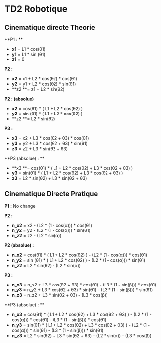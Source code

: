 # TD2 Robotique #

## Cinematique directe Theorie ##

**P1 : **
- **x1** = L1 \* cos(&theta;1)
- **y1** = L1 \* sin (&theta;1)
- **z1** = 0

**P2 :** 
- **x2** = x1 + L2 \* cos(&theta;2) \* cos(&theta;1)
- **y2** = y1 + L2 \* cos(&theta;2) \* sin(&theta;1)
- **z2 **= z1 + L2 \* sin(&theta;2)


**P2 : (absolue)** 
- **x2** = cos(&theta;1) \* ( L1 + L2 \* cos(&theta;2) )
- **y2** = sin (&theta;1) \* ( L1 + L2 \* cos(&theta;2) )
- **z2 **= L2 \* sin(&theta;2)

**P3 :** 
- **x3** = x2 + L3 \* cos(&theta;2 + &theta;3) \* cos(&theta;1)
- **y3** = y2 + L3 \* cos(&theta;2 + &theta;3) \* sin(&theta;1)
- **z3** = z2 + L3 \* sin(&theta;2 + &theta;3)

**P3 (absolue) : **
- **x3 **= cos(&theta;1) \* ( L1 + L2 \* cos(&theta;2) + L3 \* cos(&theta;2 + &theta;3) )
- **y3** = sin(&theta;1) \* ( L1 + L2 \* cos(&theta;2) + L3 \* cos(&theta;2 + &theta;3) )
- **z3** = L2 \* sin(&theta;2) + L3 \* sin(&theta;2 + &theta;3)

## Cinematique Directe Pratique ##

**P1 :** No change

**P2 :**  
- **n_x2** = x2 - (L2 \* (1 - cos(&alpha;))) \* cos(&theta;1)
- **n_y2** = y2 - (L2 \* (1 - cos(&alpha;))) \* sin(&theta;1)
- **n_z2** = z2 - (L2 \* sin(&alpha;))

**P2 (absolue) :**  
- **n_x2** = cos(&theta;1) \* ( L1 + L2 \* cos(&theta;2) ) - (L2 \* (1 - cos(&alpha;))) \* cos(&theta;1)
- **n_y2** = sin (&theta;1) \* ( L1 + L2 \* cos(&theta;2) ) - (L2 \* (1 - cos(&alpha;))) \* sin(&theta;1)
- **n_z2** = L2 \* sin(&theta;2) - (L2 \* sin(&alpha;))

**P3 :**  
- **n_x3** = n_x2 + L3 \* cos(&theta;2 + &theta;3) \* cos(&theta;1) - (L3 \* (1 - sin(&beta;))) \* cos(&theta;1)
- **n_y3** = n_y2 + L3 \* cos(&theta;2 + &theta;3) \* sin(&theta;1) - (L3 \* (1 - sin(&beta;))) \* sin(&theta;1)
- **n_z3** = n_z2 + L3 \* sin(&theta;2 + &theta;3) - (L3 \* cos(&beta;))

**P3 (absolue) : **
- **n_x3** = cos(&theta;1) \* ( L1 + L2 \* cos(&theta;2) + L3 \* cos(&theta;2 + &theta;3) ) - (L2 \* (1 - cos(&alpha;))) \* cos(&theta;1) - (L3 \* (1 - sin(&beta;))) \* cos(&theta;1)
- **n_y3** = sin(&theta;1) \* ( L1 + L2 \* cos(&theta;2) + L3 \* cos(&theta;2 + &theta;3) ) - (L2 \* (1 - cos(&alpha;))) \* sin(&theta;1) - (L3 \* (1 - sin(&beta;))) \* sin(&theta;1)
- **n_z3** = L2 \* sin(&theta;2) + L3 \* sin(&theta;2 + &theta;3) - (L2 \* sin(&alpha;))  - (L3 \* cos(&beta;))
